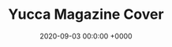 ---
title: Yucca Magazine Cover
date: 2020-09-03 00:0:00 +0000
thumbnail: "/upload/YuccaCOVER.png"
year: 2020
categories:
- Graphic

---